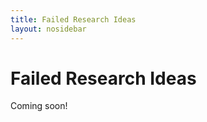 ```yaml
---
title: Failed Research Ideas
layout: nosidebar
---
```


# Failed Research Ideas

Coming soon!

<!-- ## Trapped Ion Optimal Control -->

<!-- ## Improved in-situ surface code recalibration -->